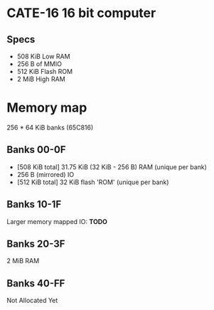 # CATE-16 16 bit computer

## Specs
- 508 KiB Low RAM
- 256 B of MMIO
- 512 KiB Flash ROM
- 2 MiB High RAM

# Memory map
256 * 64 KiB banks (65C816)

## Banks 00-0F
- [508 KiB total] 31.75 KiB (32 KiB - 256 B) RAM (unique per bank)
- 256 B (mirrored) IO
- [512 KiB total] 32 KiB flash 'ROM' (unique per bank)

## Banks 10-1F
Larger memory mapped IO: **TODO**

## Banks 20-3F
2 MiB RAM

## Banks 40-FF
Not Allocated Yet